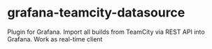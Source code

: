 # grafana-teamcity-datasource
Plugin for Grafana. Import all builds from TeamCity via REST API into Grafana. Work as real-time client
